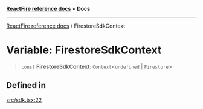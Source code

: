 [**ReactFire reference docs**](../README.md) • **Docs**

***

[ReactFire reference docs](../README.md) / FirestoreSdkContext

# Variable: FirestoreSdkContext

> `const` **FirestoreSdkContext**: `Context`\<`undefined` \| `Firestore`\>

## Defined in

[src/sdk.tsx:22](https://github.com/Synapski/reactfire/blob/main/src/sdk.tsx#L22)
